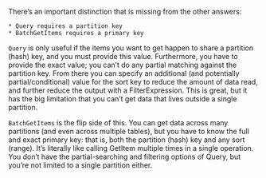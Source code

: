 There’s an important distinction that is missing from the other answers:

    * Query requires a partition key
    * BatchGetItems requires a primary key

`Query` is only useful if the items you want to get happen to share a partition (hash) key, and you must provide this value. Furthermore, you have to provide the exact value; you can’t do any partial matching against the partition key. From there you can specify an additional (and potentially partial/conditional) value for the sort key to reduce the amount of data read, and further reduce the output with a FilterExpression. This is great, but it has the big limitation that you can’t get data that lives outside a single partition.

`BatchGetItems` is the flip side of this. You can get data across many partitions (and even across multiple tables), but you have to know the full and exact primary key: that is, both the partition (hash) key and any sort (range). It’s literally like calling GetItem multiple times in a single operation. You don’t have the partial-searching and filtering options of Query, but you’re not limited to a single partition either.
